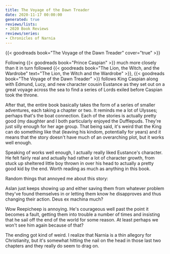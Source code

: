 ```yaml
---
title: The Voyage of the Dawn Treader
date: 2020-11-17 00:00:00
generated: true
reviews/lists:
- 2020 Book Reviews
reviews/series:
- Chronicles of Narnia
---
```

{{< goodreads book="The Voyage of the Dawn Treader" cover="true" >}}

Following {{< goodreads book="Prince Caspian" >}} much more closely than it in turn followed {{< goodreads book="The Lion, the Witch, and the Wardrobe" text="The Lion, the Witch and the Wardrobe" >}}, {{< goodreads book="The Voyage of the Dawn Treader" >}} follows King Caspian along with Edmund, Lucy, and new character cousin Eustance as they set out on a great voyage across the sea to find a series of Lords exiled before Caspian took the throne.  

After that, the entire book basically takes the form of a series of smaller adventures, each taking a chapter or two. It reminds me a lot of Ulysses; perhaps that's the boat connection. Each of the stories is actually pretty good (my daughter and I both particularly enjoyed the Dufflepuds. They're just silly enough for her age group. That being said, it's weird that the King can do something like that (leaving his kindom, potentially for years) and it means that the story doesn't have much of an overarching plot, but it works well enough.  

<!--more-->

Speaking of works well enough, I actually really liked Eustance's character. He felt fairly real and actually had rather a lot of character growth, from stuck up sheltered little boy thrown in over his head to actually a pretty good kid by the end. Worth reading as much as anything in this book.  

Random things that annoyed me about this story:  

Aslan just keeps showing up and either saving them from whatever problem they've found themselves in or letting them know he disapproves and thus changing their action. Deus ex machina much?  

Wow Reepicheep is annoying. He's courageous well past the point it becomes a fault, getting them into trouble a number of times and insisting that he sail off the end of the world for some reason. At least perhaps we won't see him again because of that?  

The ending got kind of weird. I realize that Narnia is a thin allegory for Christianity, but it's somewhat hitting the nail on the head in those last two chapters and they really do seem to drag on.


